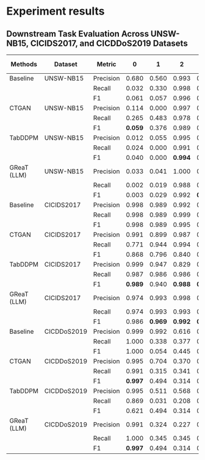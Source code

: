 # Experiment results 


## Downstream Task Evaluation Across UNSW-NB15, CICIDS2017, and CICDDoS2019 Datasets

| Methods      | Dataset     | Metric      | 0      | 1      | 2      | 3      | 4      | 5      | 6      | 7      | 8      | 9      | Macro Avg. |
|--------------|-------------|-------------|--------|--------|--------|--------|--------|--------|--------|--------|--------|--------|------------|
| Baseline     | UNSW-NB15   | Precision   | 0.680  | 0.560  | 0.993  | 0.370  | 0.675  | 0.632  | 0.994  | 0.839  | 0.519  | 0.400  | 0.666      |
|              |             | Recall      | 0.032  | 0.330  | 0.998  | 0.426  | 0.710  | 0.439  | 0.983  | 0.779  | 0.546  | 0.057  | 0.500      |
|              |             | F1          | 0.061  | 0.057  | 0.996  | 0.396  | 0.692  | 0.518  | 0.989  | 0.808  | 0.540  | 0.062  | 0.515      |
| CTGAN        | UNSW-NB15   | Precision   | 0.114  | 0.000  | 0.997  | 0.348  | 0.520  | 0.426  | 0.996  | 0.775  | 0.468  | 0.000  | 0.465      |
|              |             | Recall      | 0.265  | 0.483  | 0.978  | 0.340  | 0.458  | 0.484  | 0.969  | 0.600  | 0.540  | 0.629  | 0.542      |
|              |             | F1          | **0.059** | 0.376  | 0.989  | 0.018  | 0.406  | 0.451  | 0.969  | 0.470  | 0.147  | 0.039  | 0.369      |
| TabDDPM      | UNSW-NB15   | Precision   | 0.012  | 0.055  | 0.995  | 0.292  | 0.520  | 0.336  | 0.996  | 0.813  | 0.470  | 0.000  | 0.406      |
|              |             | Recall      | 0.024  | 0.000  | 0.991  | 0.028  | 0.893  | 0.601  | 0.973  | 0.640  | 0.073  | 0.000  | 0.422      |
|              |             | F1          | 0.040  | 0.000  | **0.994** | 0.052  | 0.657  | **0.498** | 0.985  | 0.701  | 0.126  | 0.000  | **0.405** |
| GReaT (LLM)  | UNSW-NB15   | Precision   | 0.033  | 0.041  | 1.000  | 0.153  | 0.648  | 0.367  | 0.386  | 0.386  | 0.085  | 0.062  | 0.395      |
|              |             | Recall      | 0.002  | 0.019  | 0.988  | 0.177  | 0.725  | 0.623  | 0.970  | 0.421  | 0.030  | 0.000  | 0.495      |
|              |             | F1          | 0.003  | 0.029  | 0.992  | **0.220** | 0.609  | 0.468  | 0.554  | 0.386  | 0.034  | 0.000  | 0.386      |
| Baseline     | CICIDS2017  | Precision   | 0.998  | 0.989  | 0.992  | 0.999  | 0.994  | 0.995  | 0.993  | 0.919  | 1.000  | -      | 0.984      |
|              |             | Recall      | 0.998  | 0.989  | 0.999  | 0.999  | 0.998  | 0.991  | 0.991  | 0.991  | 0.988  | -      | 0.931      |
|              |             | F1          | 0.998  | 0.989  | 0.995  | 0.999  | 0.997  | 0.975  | 0.992  | 0.952  | 0.992  | -      | 0.943      |
| CTGAN        | CICIDS2017  | Precision   | 0.991  | 0.899  | 0.987  | 0.992  | 0.968  | 0.947  | 0.250  | 0.341  | 0.652  | -      | 0.802      |
|              |             | Recall      | 0.771  | 0.944  | 0.994  | 0.995  | 0.995  | 0.991  | 0.912  | 0.872  | 0.945  | -      | 0.939      |
|              |             | F1          | 0.868  | 0.796  | 0.840  | 0.943  | 0.981  | 0.917  | 0.334  | 0.151  | 0.152  | -      | 0.472      |
| TabDDPM      | CICIDS2017  | Precision   | 0.999  | 0.947  | 0.829  | 0.935  | 0.776  | 0.710  | 0.723  | 0.428  | -      | -      | 0.817      |
|              |             | Recall      | 0.987  | 0.986  | 0.986  | 0.995  | 0.910  | 0.723  | 0.787  | 0.428  | -      | -      | 0.638      |
|              |             | F1          | **0.989** | 0.940  | **0.988** | **0.994** | 0.861  | 0.911  | 0.668  | 0.252  | 0.147  | -      | 0.677      |
| GReaT (LLM)  | CICIDS2017  | Precision   | 0.974  | 0.993  | 0.998  | 0.992  | 0.940  | 0.758  | 0.690  | 0.927  | -      | -      | 0.927      |
|              |             | Recall      | 0.974  | 0.993  | 0.993  | 0.989  | 0.989  | 0.940  | 0.758  | 0.690  | -      | -      | 0.927      |
|              |             | F1          | 0.986  | **0.969** | **0.992** | **0.965** | **0.949** | **0.827** | **0.772** | **0.528** | -      | -      | **0.864** |
| Baseline     | CICDDoS2019 | Precision   | 0.999  | 0.992  | 0.616  | 0.673  | 0.669  | 0.473  | 0.949  | 0.482  | 0.852  | 0.681  | 0.723      |
|              |             | Recall      | 1.000  | 0.338  | 0.377  | 0.445  | 0.445  | 0.614  | 0.632  | 0.919  | 0.920  | 0.807  | 0.637      |
|              |             | F1          | 1.000  | 0.054  | 0.445  | 0.445  | 0.619  | 0.649  | 0.920  | 0.632  | 0.807  | 0.807  | 0.637      |
| CTGAN        | CICDDoS2019 | Precision   | 0.995  | 0.704  | 0.370  | 0.670  | 0.922  | 0.919  | 0.970  | 0.813  | 0.593  | -      | 0.654      |
|              |             | Recall      | 0.991  | 0.315  | 0.341  | 0.709  | 0.919  | 0.970  | 0.813  | 0.970  | 0.870  | -      | 0.654      |
|              |             | F1          | **0.997** | 0.494  | 0.314  | 0.428  | 0.604  | 0.926  | 0.898  | 0.807  | 0.654  | -      | 0.654      |
| TabDDPM      | CICDDoS2019 | Precision   | 0.995  | 0.511  | 0.568  | 0.556  | 0.719  | 0.473  | 0.870  | 0.841  | 0.680  | -      | 0.687      |
|              |             | Recall      | 0.869  | 0.031  | 0.208  | 0.135  | 0.854  | 0.473  | 0.918  | 0.918  | 0.918  | -      | 0.626      |
|              |             | F1          | 0.621  | 0.494  | 0.314  | 0.082  | 0.601  | 0.900  | **0.623** | **0.898** | **0.807** | -      | 0.626      |
| GReaT (LLM)  | CICDDoS2019 | Precision   | 0.991  | 0.324  | 0.227  | 0.332  | 0.339  | 0.446  | 0.843  | 0.431  | 0.962  | 0.991  | 0.654      |
|              |             | Recall      | 1.000  | 0.345  | 0.345  | 0.704  | 0.370  | 0.843  | 0.431  | 0.962  | 0.991  | 0.654  | 0.807      |
|              |             | F1          | **0.997** | 0.494  | 0.314  | 0.082  | 0.601  | 0.900  | 0.623  | 0.898  | 0.807  | **0.654** | **0.608** |

